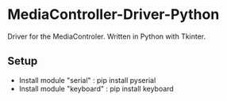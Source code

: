 # MediaController-Driver-Python
Driver for the MediaControler. Written in Python with Tkinter.
## Setup
- Install module "serial" : pip install pyserial
- Install module "keyboard" : pip install keyboard